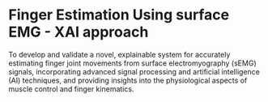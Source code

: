# Finger Estimation Using surface EMG - XAI approach
 To develop and validate a novel, explainable system for accurately estimating finger joint movements from surface electromyography (sEMG) signals, incorporating advanced signal processing and artificial intelligence (AI) techniques, and providing insights into the physiological aspects of muscle control and finger kinematics.
